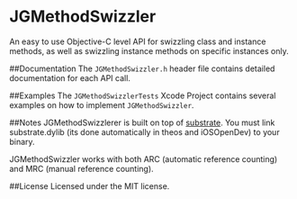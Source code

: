JGMethodSwizzler
==============

An easy to use Objective-C level API for swizzling class and instance methods, as well as swizzling instance methods on specific instances only.

##Documentation
The `JGMethodSwizzler.h` header file contains detailed documentation for each API call.

##Examples
The `JGMethodSwizzlerTests` Xcode Project contains several examples on how to implement `JGMethodSwizzler`.

##Notes
JGMethodSwizzlerer is built on top of <a href="http://www.cydiasubstrate.com/id/264d6581-a762-4343-9605-729ef12ff0af/">substrate</a>. You must link substrate.dylib (its done automatically in theos and iOSOpenDev) to your binary.

JGMethodSwizzler works with both ARC (automatic reference counting) and MRC (manual reference counting).

##License
Licensed under the MIT license.
